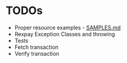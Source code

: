 # TODOs

- Proper resource examples - [SAMPLES.md](SAMPLES.md)
- Rexpay Exception Classes and throwing
- Tests
- Fetch transaction 
- Verify transaction

